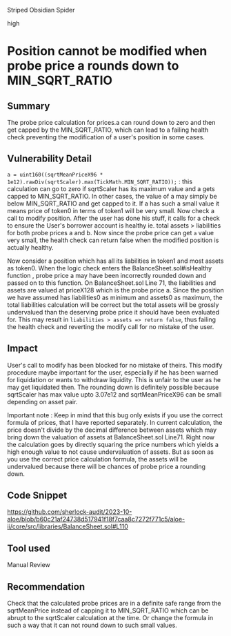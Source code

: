 Striped Obsidian Spider

high

# Position cannot be modified when probe price a rounds down to MIN_SQRT_RATIO
## Summary
The probe price calculation for prices.a can round down to zero and then get capped by the MIN_SQRT_RATIO, which can lead to a failing health check preventing the modification of a user's position in some cases. 

## Vulnerability Detail
```a = uint160((sqrtMeanPriceX96 * 1e12).rawDiv(sqrtScaler).max(TickMath.MIN_SQRT_RATIO));``` : this calculation can go to zero if sqrtScaler has its maximum value and a gets capped to MIN_SQRT_RATIO. In other cases, the value of a may simply be below MIN_SQRT_RATIO and get capped to it. If a has such a small value it means price of token0 in terms of token1 will be very small. Now check a call to modify position. After the user has done his stuff, it calls for a check to ensure the User's borrower account is healthy ie. total assets > liabilities for both probe prices a and b. Now since the probe price can get ```a``` value very small, the health check can return false when the modified position is actually healthy.

Now consider a position which has all its liabilities in token1 and most assets as token0. When the logic check enters the BalanceSheet.sol#isHealthy function , probe price a may have been incorrectly rounded down and passed on to this function. On BalanceSheet.sol Line 71, the liabilities and assets are valued at priceX128 which is the probe price a. Since the position we have assumed has liabilities0 as minimum and assets0 as maximum, the total liabilities calculation will be correct but the total assets will be grossly undervalued than the deserving probe price it should have been evaluated for. This may result in ```liabilities > assets => return false```, thus failing the health check and reverting the modify call for no mistake of the user. 

## Impact
User's call to modify has been blocked for no mistake of theirs. This modify procedure maybe important for the user, especially if he has been warned for liquidation or wants to withdraw liquidity. This is unfair to the user as he may get liquidated then. The rounding down is definitely possible because sqrtScaler has max value upto 3.07e12 and sqrtMeanPriceX96 can be small depending on asset pair. 

Important note : Keep in mind that this bug only exists if you use the correct formula of prices, that I have reported separately. In current calculation, the price doesn't divide by the decimal difference between assets which may bring down the valuation of assets at BalanceSheet.sol Line71. Right now the calculation goes by directly squaring the price numbers which yields a high enough value to not cause undervaluation of assets. But as soon as you use the correct price calculation formula, the assets will be undervalued because there will be chances of probe price a rounding down. 

## Code Snippet
https://github.com/sherlock-audit/2023-10-aloe/blob/b60c21af24738d517941f18f7caa8c7272f771c5/aloe-ii/core/src/libraries/BalanceSheet.sol#L110

## Tool used

Manual Review

## Recommendation
Check that the calculated probe prices are in a definite safe range from the sqrtMeanPrice instead of capping it to MIN_SQRT_RATIO which can be abrupt to the sqrtScaler calculation at the time. Or change the formula in such a way that it can not round down to such small values. 
